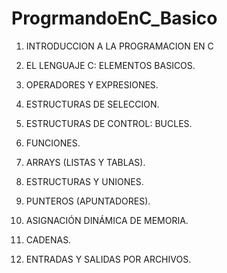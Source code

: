 # ProgrmandoEnC_Basico

1. INTRODUCCION A LA PROGRAMACION EN C

2. EL LENGUAJE C: ELEMENTOS BASICOS.

3. OPERADORES Y EXPRESIONES.

4. ESTRUCTURAS DE SELECCION.

5. ESTRUCTURAS DE CONTROL: BUCLES.

6. FUNCIONES.

7. ARRAYS (LISTAS Y TABLAS).

8. ESTRUCTURAS Y UNIONES.

9. PUNTEROS (APUNTADORES).

10. ASIGNACIÓN DINÁMICA DE MEMORIA.

11. CADENAS.

12. ENTRADAS Y SALIDAS POR ARCHIVOS.
